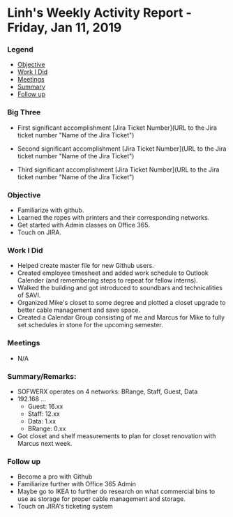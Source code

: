# Linh's Weekly Activity Report - Friday, Jan 11, 2019
### Legend
 - [Objective](#objective)
 - [Work I Did](#work-i-did)
 - [Meetings](#meetings)
 - [Summary](#summary)
 - [Follow up](#follow-up)

### Big Three

- First significant accomplishment [Jira Ticket Number](URL to the Jira ticket number "Name of the Jira Ticket")

- Second significant accomplishment [Jira Ticket Number](URL to the Jira ticket number "Name of the Jira Ticket")

- Third significant accomplishment [Jira Ticket Number](URL to the Jira ticket number "Name of the Jira Ticket")

### Objective

- Familiarize with github.
- Learned the ropes with printers and their corresponding networks.
- Get started with Admin classes on Office 365. 
- Touch on JIRA.


### Work I Did

- Helped create master file for new Github users.
- Created employee timesheet and added work schedule to Outlook Calender (and remembering steps to repeat for fellow interns). 
- Walked the building and got introduced to soundbars and technicalities of SAVI. 
- Organized Mike's closet to some degree and plotted a closet upgrade to better cable management and save space. 
- Created a Calendar Group consisting of me and Marcus for Mike to fully set schedules in stone for the upcoming semester. 


### Meetings
  - N/A

### Summary/Remarks:

- SOFWERX operates on 4 networks: BRange, Staff, Guest, Data
- 192.168 ... 
    - Guest: 16.xx
    - Staff: 12.xx
    - Data: 1.xx
    - BRange: 0.xx
- Got closet and shelf measurements to plan for closet renovation with Marcus next week. 


### Follow up

- Become a pro with Github
- Familiarize further with Office 365 Admin
- Maybe go to IKEA to further do research on what commercial bins to use as storage for proper cable management and storage. 
- Touch on JIRA's ticketing system

